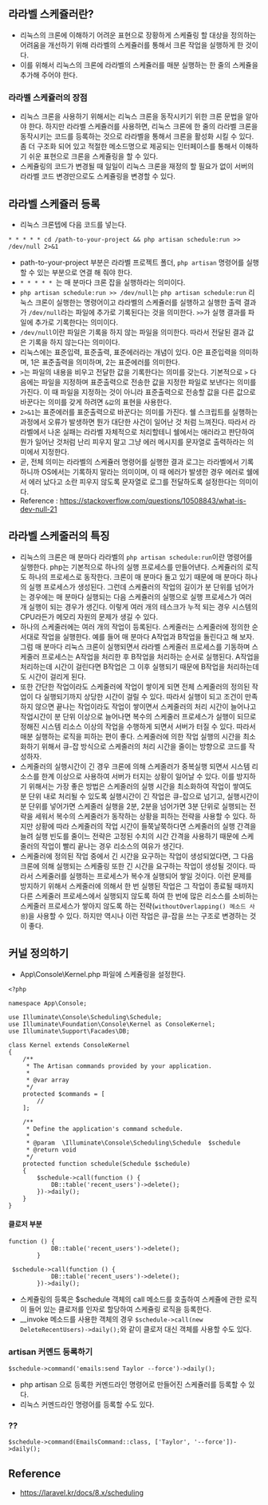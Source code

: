 ## 라라벨 스케쥴러란?
- 리눅스의 크론에 이해하기 어려운 표현으로 장황하게 스케쥴링 할 대상을 정의하는 어려움을 개선하기 위해 라라벨의 스케쥴러를 통해서 크론 작업을 실행하게 한 것이다.
- 이를 위해서 리눅스의 크론에 라라벨의 스케쥴러를 매분 실행하는 한 줄의 스케쥴을 추가해 주어야 한다.

### 라라벨 스케쥴러의 장점
- 리눅스 크론을 사용하기 위해서는 리눅스 크론을 동작시키기 위한 크론 문법을 알아야 한다. 하지만 라라벨 스케쥴러를 사용하면, 리눅스 크론에 한 줄의 라라벨 크론을 동작시키는 코드를 등록하는 것으로 라라벨을 통해서 크론을 활성화 시킬 수 있다. 좀 더 구조화 되어 있고 적절한 메소드명으로 제공되는 인터페이스를 통해서 이해하기 쉬운 표현으로 크론을 스케쥴링을 할 수 있다.
- 스케쥴링의 코드가 변경될 때 일일이 리눅스 크론을 재정의 할 필요가 없이 서버의 라라벨 코드 변경만으로도 스케쥴링을 변경할 수 있다.

## 라라벨 스케쥴러 등록
- 리눅스 크론텝에 다음 코드를 넣는다.
```
* * * * * cd /path-to-your-project && php artisan schedule:run >> /dev/null 2>&1
```
- path-to-your-project 부분은 라라벨 프로젝트 폴더, `php artisan` 명령어를 실행할 수 있는 부분으로 연결 해 줘야 한다.
- `* * * * * `는 매 분마다 크론 잡을 실행하라는 의미이다.
- `php artisan schedule:run >> /dev/null`는 `php artisan schedule:run` 리눅스 크론이 실행한는 명령어이고 라라벨의 스케쥴러를 실행하고 실행한 출력 결과가 `/dev/null`라는 파일에 추가로 기록된다는 것을 의미한다. `>>`가 실행 결과를 파일에 추가로 기록한다는 의미이다.
- `/dev/null`이란 파일은 기록을 하지 않는 파일을 의미한다. 따라서 전달된 결과 값은 기록을 하지 않는다는 의미이다.
- 리눅스에는 표준입력, 표준출력, 표준에러라는 개념이 있다. 0은 표준입력을 의미하며, 1은 표준출력을 의미하며, 2는 표준에러를 의미한다.
- `>`는 파일의 내용을 비우고 전달한 값을 기록한다는 의미를 갖는다. 기본적으로 `>` 다음에는 파일을 지정하며 표준출력으로 전송한 값을 지정한 파일로 보낸다는 의미를 가진다. 이 때 파일을 지정하는 것이 아니라 표준출력으로 전송할 값을 다른 값으로 바꾼다는 의미를 갖게 하려면 `&값`의 표현을 사용한다. 
- `2>&1`는 표준에러를 표준출력으로 바꾼다는 의미를 가진다. 쉘 스크립트를 실행하는 과정에서 오류가 발생하면 뭔가 대단한 사건이 일어난 것 처럼 느껴진다. 따라서 라라벨에서 나온 실패는 라라벨 자체적으로 처리할테니 쉘에서는 애러라고 판단하여 뭔가 일어난 것처럼 난리 피우지 말고 그냥 에러 메시지를 문자열로 출력하라는 의미에서 지정한다.
- 곧, 전체 의미는 라라벨의 스케쥴러 명령어를 실행한 결과 로그는 라라벨에서 기록하니까 OS에서는 기록하지 말라는 의미이며, 이 때 에러가 발생한 경우 에러로 쉘에서 에러 났다고 소란 피우지 않도록 문자열로 로그를 전달하도록 설정한다는 의미이다.
- Reference : https://stackoverflow.com/questions/10508843/what-is-dev-null-21

## 라라벨 스케줄러의 특징
- 리눅스의 크론은 매 분마다 라라벨의 `php artisan schedule:run`이란 명령어를 실행한다. php는 기본적으로 하나의 실행 프로세스를 만들어낸다. 스케쥴러의 로직도 하나의 프로세스로 동작한다. 크론이 매 분마다 돌고 있기 때문에 매 분마다 하나의 실행 프로세스가 생성된다. 그런데 스케쥴러의 작업의 길이가 분 단위를 넘어가는 경우에는 매 분마다 실행되는 다음 스케쥴러의 실행으로 실행 프로세스가 여러 개 실행이 되는 경우가 생긴다. 이렇게 여러 개의 테스크가 누적 되는 경우 시스템의 CPU라든가 메모리 자원의 문제가 생길 수 있다.
- 하나의 스케줄러에는 여러 개의 작업이 등록된다. 스케줄러는 스케줄러에 정의한 순서대로 작업을 실행한다. 예를 들어 매 분마다 A작업과 B작업을 돌린다고 해 보자. 그럼 매 분마다 리눅스 크론이 실행되면서 라라벨 스케줄러 프로세스를 기동하며 스케줄러 프로세스는 A작업을 처리한 후 B작업을 처리하는 순서로 실행된다. A작업을 처리하는데 시간이 걸린다면 B작업은 그 이후 실행되기 때문에 B작업을 처리하는데도 시간이 걸리게 된다.
- 또한 간단한 작업이라도 스케줄러에 작업이 쌓이게 되면 전체 스케줄러의 정의된 작업이 다 실행되기까지 상당한 시간이 걸릴 수 있다. 따라서 실행이 되고 조건이 만족하지 않으면 끝나는 작업이라도 작업이 쌓이면서 스케줄러의 처리 시간이 늘어나고 작업시간이 분 단위 이상으로 늘어나면 복수의 스케줄러 프로세스가 실행이 되므로 정해진 시스템 리소스 이상의 작업을 수행하게 되면서 서버가 터질 수 있다. 따라서 매분 실행하는 로직을 피하는 편이 좋다. 스케줄러에 의한 작업 실행의 시간을 최소화하기 위해서 큐-잡 방식으로 스케줄러의 처리 시간을 줄이는 방향으로 코드를 작성하자.
- 스케줄러의 실행시간이 긴 경우 크론에 의해 스케줄러가 중복실행 되면서 시스템 리소스를 한계 이상으로 사용하여 서버가 터지는 상황이 일어날 수 있다. 이를 방지하기 위해서는 가장 좋은 방법은 스케줄러의 실행 시간을 최소화하여 작업이 쌓여도 분 단위 내로 처리될 수 있도록 실행시간이 긴 작업은 큐-잡으로 넘기고, 실행시간이 분 단위를 넣어가면 스케줄러 실행을 2분, 2분을 넘어가면 3분 단위로 실행되는 전략을 세워서 복수의 스케줄러가 동작하는 상황을 피하는 전략을 사용할 수 있다. 하지만 상황에 따라 스케줄러의 작업 시간이 들쭉날쭉하다면 스케줄러의 실행 간격을 늘려 실행 빈도를 줄이느 전략은 고정된 수치의 시간 간격을 사용하기 때문에 스케줄러의 작업이 빨리 끝나는 경우 리소스의 여유가 생긴다.
- 스케줄러에 정의된 작업 중에서 긴 시간을 요구하는 작업이 생성되었다면, 그 다음 크론에 의해 실행되는 스케줄링 또한 긴 시간을 요구하는 작업이 생성될 것이다. 따라서 스케줄러를 실행하는 프로세스가 복수개 실행되어 쌓일 것이다. 이런 문제를 방지하기 위해서 스케줄러에 의해서 한 번 실행된 작업은 그 작업이 종료될 때까지 다른 스케줄러 프로세스에서 실행되지 않도록 하여 한 번에 많은 리소스를 소비하는 스케줄러 프로세스가 쌓아지 않도록 하는 전략(`withoutOverlapping() 메소드 사용`)을 사용할 수 있다. 하지만 역시나 이런 작업은 큐-잡을 쓰는 구조로 변경하는 것이 좋다.

## 커널 정의하기
- App\Console\Kernel.php 파일에 스케쥴링을 설정한다. 
```
<?php

namespace App\Console;

use Illuminate\Console\Scheduling\Schedule;
use Illuminate\Foundation\Console\Kernel as ConsoleKernel;
use Illuminate\Support\Facades\DB;

class Kernel extends ConsoleKernel
{
    /**
     * The Artisan commands provided by your application.
     *
     * @var array
     */
    protected $commands = [
        //
    ];

    /**
     * Define the application's command schedule.
     *
     * @param  \Illuminate\Console\Scheduling\Schedule  $schedule
     * @return void
     */
    protected function schedule(Schedule $schedule)
    {
        $schedule->call(function () {
            DB::table('recent_users')->delete();
        })->daily();
    }
}
```

#### 클로저 부분
```
function () {
            DB::table('recent_users')->delete();
        }
```

```
 $schedule->call(function () {
            DB::table('recent_users')->delete();
        })->daily();
```
- 스케쥴링의 등록은 $schedule 객체의 call 메소드를 호출하여 스케쥴에 관한 로직이 들어 있는 클로저를 인자로 할당하여 스케쥴링 로직을 등록한다.
- \_\_invoke 메소드를 사용한 객체의 경우 `$schedule->call(new DeleteRecentUsers)->daily();`와 같이 클로저 대신 객체를 사용할 수도 있다.


### artisan 커멘드 등록하기
```
$schedule->command('emails:send Taylor --force')->daily();
```
- php artisan 으로 등록한 커멘드라인 명령어로 만들어진 스케쥴러를 등록할 수 있다.
- 리눅스 커멘드라인 명령어를 등록할 수도 있다.

### ??
```
$schedule->command(EmailsCommand::class, ['Taylor', '--force'])->daily();
```




## Reference
- https://laravel.kr/docs/8.x/scheduling
